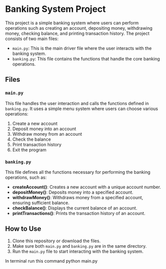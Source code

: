 # Banking System Project

This project is a simple banking system where users can perform operations such as creating an account, depositing money, withdrawing money, checking balance, and printing transaction history. The project consists of two main files:

- `main.py`: This is the main driver file where the user interacts with the banking system.
- `banking.py`: This file contains the functions that handle the core banking operations.

## Files

### `main.py`

This file handles the user interaction and calls the functions defined in `banking.py`. It uses a simple menu system where users can choose various operations:

1. Create a new account
2. Deposit money into an account
3. Withdraw money from an account
4. Check the balance
5. Print transaction history
6. Exit the program

### `banking.py`

This file defines all the functions necessary for performing the banking operations, such as:

- **createAccount()**: Creates a new account with a unique account number.
- **depositMoney()**: Deposits money into a specified account.
- **withdrawMoney()**: Withdraws money from a specified account, ensuring sufficient balance.
- **checkBalance()**: Displays the current balance of an account.
- **printTransactions()**: Prints the transaction history of an account.

## How to Use

1. Clone this repository or download the files.
2. Make sure both `main.py` and `banking.py` are in the same directory.
3. Run the `main.py` file to start interacting with the banking system.

In terminal run this command
python main.py

